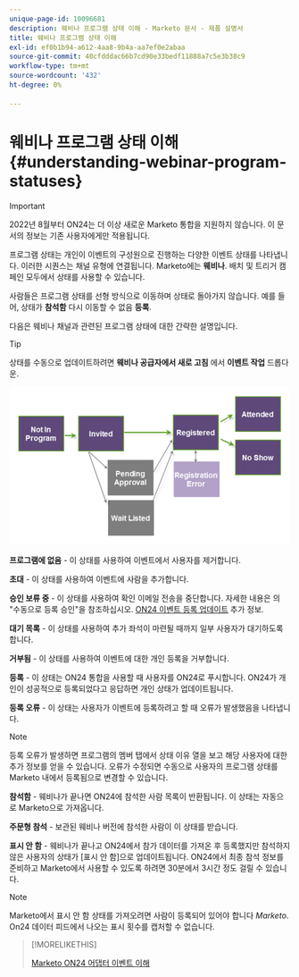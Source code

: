 ```yaml
---
unique-page-id: 10096681
description: 웨비나 프로그램 상태 이해 - Marketo 문서 - 제품 설명서
title: 웨비나 프로그램 상태 이해
exl-id: ef0b1b94-a612-4aa8-9b4a-aa7ef0e2abaa
source-git-commit: 40cfdddac66b7cd90e33bedf11888a7c5e3b38c9
workflow-type: tm+mt
source-wordcount: '432'
ht-degree: 0%

---
```


# 웨비나 프로그램 상태 이해 {#understanding-webinar-program-statuses}

>[!IMPORTANT]
>
>2022년 8월부터 ON24는 더 이상 새로운 Marketo 통합을 지원하지 않습니다. 이 문서의 정보는 기존 사용자에게만 적용됩니다.

프로그램 상태는 개인이 이벤트의 구성원으로 진행하는 다양한 이벤트 상태를 나타냅니다. 이러한 시퀀스는 채널 유형에 연결됩니다. Marketo에는 **웨비나**. 배치 및 트리거 캠페인 모두에서 상태를 사용할 수 있습니다.

사람들은 프로그램 상태를 선형 방식으로 이동하며 상태로 돌아가지 않습니다. 예를 들어, 상태가 **참석함** 다시 이동할 수 없음 **등록**.

다음은 웨비나 채널과 관련된 프로그램 상태에 대한 간략한 설명입니다.

>[!TIP]
>
>상태를 수동으로 업데이트하려면  **웨비나 공급자에서 새로 고침** 에서 **이벤트 작업** 드롭다운.

![](assets/image2015-12-17-13-3a52-3a39.png)

**프로그램에 없음** - 이 상태를 사용하여 이벤트에서 사용자를 제거합니다.

**초대** - 이 상태를 사용하여 이벤트에 사람을 추가합니다.

**승인 보류 중** - 이 상태를 사용하여 확인 이메일 전송을 중단합니다. 자세한 내용은 의 &quot;수동으로 등록 승인&quot;을 참조하십시오. [ON24 이벤트 등록 업데이트](/help/marketo/product-docs/demand-generation/events/create-an-event/create-an-event-with-the-marketo-on24-adapter/on24-event-registration-updates.md) 추가 정보.

**대기 목록** - 이 상태를 사용하여 추가 좌석이 마련될 때까지 일부 사용자가 대기하도록 합니다.

**거부됨** - 이 상태를 사용하여 이벤트에 대한 개인 등록을 거부합니다.

**등록** - 이 상태는 ON24 통합을 사용할 때 사용자를 ON24로 푸시합니다. ON24가 개인이 성공적으로 등록되었다고 응답하면 개인 상태가 업데이트됩니다.

**등록 오류** - 이 상태는 사용자가 이벤트에 등록하려고 할 때 오류가 발생했음을 나타냅니다.

>[!NOTE]
>
>등록 오류가 발생하면 프로그램의 멤버 탭에서 상태 이유 열을 보고 해당 사용자에 대한 추가 정보를 얻을 수 있습니다. 오류가 수정되면 수동으로 사용자의 프로그램 상태를 Marketo 내에서 등록됨으로 변경할 수 있습니다.

**참석함** - 웨비나가 끝나면 ON24에 참석한 사람 목록이 반환됩니다. 이 상태는 자동으로 Marketo으로 가져옵니다.

**주문형 참석** - 보관된 웨비나 버전에 참석한 사람이 이 상태를 받습니다.

**표시 안 함** - 웨비나가 끝나고 ON24에서 참가 데이터를 가져온 후 등록했지만 참석하지 않은 사용자의 상태가 [표시 안 함]으로 업데이트됩니다. ON24에서 최종 참석 정보를 준비하고 Marketo에서 사용할 수 있도록 하려면 30분에서 3시간 정도 걸릴 수 있습니다.

>[!NOTE]
>
>Marketo에서 표시 안 함 상태를 가져오려면 사람이 등록되어 있어야 합니다 *Marketo*. On24 데이터 피드에서 나오는 표시 횟수를 캡처할 수 없습니다.

>[!MORELIKETHIS]
>
>[Marketo ON24 어댑터 이벤트 이해](/help/marketo/product-docs/demand-generation/events/create-an-event/create-an-event-with-the-marketo-on24-adapter/understanding-marketo-on24-adapter-events.md)
